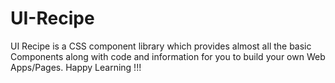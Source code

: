 # UI-Recipe
UI Recipe is a CSS component library which provides almost all the basic Components along with code and information for you to build your own Web Apps/Pages. Happy Learning !!!
